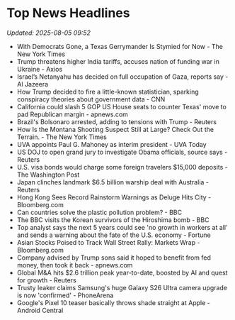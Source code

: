 # Top News Headlines

_Updated: 2025-08-05 09:52_

- With Democrats Gone, a Texas Gerrymander Is Stymied for Now - The New York Times
- Trump threatens higher India tariffs, accuses nation of funding war in Ukraine - Axios
- Israel’s Netanyahu has decided on full occupation of Gaza, reports say - Al Jazeera
- How Trump decided to fire a little-known statistician, sparking conspiracy theories about government data - CNN
- California could slash 5 GOP US House seats to counter Texas' move to pad Republican margin - apnews.com
- Brazil's Bolsonaro arrested, adding to tensions with Trump - Reuters
- How Is the Montana Shooting Suspect Still at Large? Check Out the Terrain. - The New York Times
- UVA appoints Paul G. Mahoney as interim president - UVA Today
- US DOJ to open grand jury to investigate Obama officials, source says - Reuters
- U.S. visa bonds would charge some foreign travelers $15,000 deposits - The Washington Post
- Japan clinches landmark $6.5 billion warship deal with Australia - Reuters
- Hong Kong Sees Record Rainstorm Warnings as Deluge Hits City - Bloomberg.com
- Can countries solve the plastic pollution problem? - BBC
- The BBC visits the Korean survivors of the Hiroshima bomb - BBC
- Top analyst says the next 5 years could see 'no growth in workers at all' and sends a warning about the fate of the U.S. economy - Fortune
- Asian Stocks Poised to Track Wall Street Rally: Markets Wrap - Bloomberg.com
- Company advised by Trump sons said it hoped to benefit from fed money, then took it back - apnews.com
- Global M&A hits $2.6 trillion peak year-to-date, boosted by AI and quest for growth - Reuters
- Trusty leaker claims Samsung's huge Galaxy S26 Ultra camera upgrade is now 'confirmed' - PhoneArena
- Google's Pixel 10 teaser basically throws shade straight at Apple - Android Central